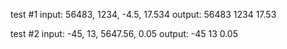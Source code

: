 test #1
input: 56483, 1234, -4.5, 17.534
output: 56483 1234 17.53

test #2
input: -45, 13, 5647.56, 0.05
output: -45 13 0.05
